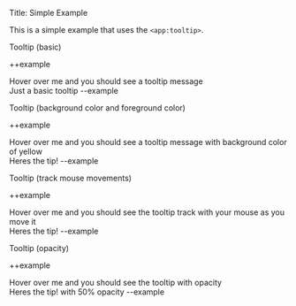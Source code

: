Title: Simple Example

This is a simple example that uses the `<app:tooltip>`.
	
Tooltip (basic)

++example
<div id="tooltip1">Hover over me and you should see a tooltip message</div>
<app:tooltip element="tooltip1">
	Just a basic tooltip
</app:tooltip>
--example

Tooltip (background color and foreground color)

++example
<div id="tooltip2">Hover over me and you should see a tooltip message
with background color of yellow</div>
<app:tooltip element="tooltip2" backgroundColor="#ffffcc" textColor="#f00">
	Heres the tip!
</app:tooltip>
--example

Tooltip (track mouse movements)

++example
<div id="tooltip3">Hover over me and you should see the tooltip track with your mouse as you move it</div>
<app:tooltip element="tooltip3" mouseFollow="true">
Heres the tip!
</app:tooltip>
--example

Tooltip (opacity)

++example
<div id="tooltip4">Hover over me and you should see the tooltip with opacity</div>
<app:tooltip element="tooltip4" opacity=".5">
	Heres the tip! with 50% opacity
</app:tooltip>
--example
